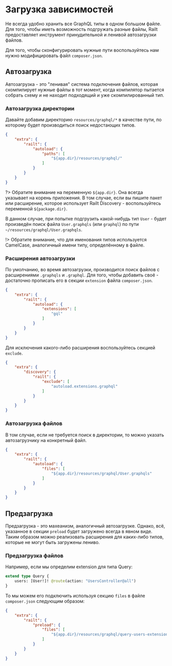 # Загрузка зависимостей

Не всегда удобно хранить все GraphQL типы в одном большом файле. Для того, 
чтобы иметь возможность подгружать разные файлы, Railt предоставляет
инструмент принудительной и ленивой автозагрузки файлов.

Для того, чтобы сконфигурировать нужные пути воспользуйтесь нам нужно 
модифицировать файл `composer.json`.

## Автозагрузка

Автозагрузка - это "ленивая" система подключения файлов, которая скомпилирует 
нужные файлы в тот момент, когда компилятор пытается собрать схему и не находит 
подходящий и уже скомпилированный тип.

### Автозагрузка директории

Давайте добавим директорию `resources/graphql/*` в качестве пути, по которому
будет производиться поиск недостающих типов.

```json
{
    "extra": {
        "railt": {
            "autoload": {
                "paths": [
                    "${app.dir}/resources/graphql/"
                ]
            }
        } 
    }
}
```

?> Обратите внимание на переменную `${app.dir}`. Она всегда указывает на корень 
приложения. В том случае, если вы пишите пакет или расширение, которое 
использует Railt Discovery - воспользуйтесь переменной `${package.dir}`.  

В данном случае, при попытке подгрузить какой-нибудь тип `User` - 
будет произведён поиск файла `User.graphqls` (или `graphql`) 
по пути `~/resources/graphql/User.graphqls`.

!> Обратите внимание, что для именования типов используется CamelCase, 
аналогичный имени типу, определённому в файле.

### Расширения автозагрузки

По умолчанию, во время автозагрузки, производится поиск файлов с 
расширениями `.graphqls` и `.graphql`. Для того, чтобы добавить своё - 
достаточно прописать его в секции `extension` файла `composer.json`.

```json
{
    "extra": {
        "railt": {
            "autoload": {
                "extensions": [
                    "gql"
                ]
            }
        }
    }
}
```

Для исключения какого-либо расширения воспользуйтесь секцией `exclude`.

```json
{
    "extra": {
        "discovery": {
            "railt": {
                "exclude": [
                    "autoload.extensions.graphql"
                ]
            }
        }
    }
}
```

### Автозагрузка файлов

В том случае, если не требуется поиск в директории, то можно указать
автозагрузчику на конкретный файл.

```json
{
    "extra": {
        "railt": {
            "autoload": {
                "files": [
                    "${app.dir}/resources/graphql/User.graphqls"
                ]
            }
        }
    }
}
```

## Предзагрузка

Предзагрузка - это махеанизм, аналогичный автозагрузке. Однако, всё, 
указанное в секции `preload` будет загружено всегда в явном виде. Таким 
образом можно реализовать расширения для каких-либо типов, которые не могут 
быть загружены лениво. 

### Предзагрузка файлов

Например, если мы определим extension для типа Query:

```graphql
extend type Query {
    users: [User!]! @route(action: "UsersController@all")
}
```

То мы можем его подключить используя секцию `files` в файле `composer.json` 
следующим образом:

```json
{
    "extra": {
        "railt": {
            "preload": {
                "files": [
                    "${app.dir}/resources/graphql/query-users-extension.graphqls"
                ]
            }
        }
    }
}
```
